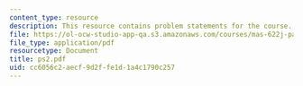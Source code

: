 ```yaml
---
content_type: resource
description: This resource contains problem statements for the course.
file: https://ol-ocw-studio-app-qa.s3.amazonaws.com/courses/mas-622j-pattern-recognition-and-analysis-fall-2006/cc6056c2aecf9d2ffe1d1a4c1790c257_ps2.pdf
file_type: application/pdf
resourcetype: Document
title: ps2.pdf
uid: cc6056c2-aecf-9d2f-fe1d-1a4c1790c257
---
```

